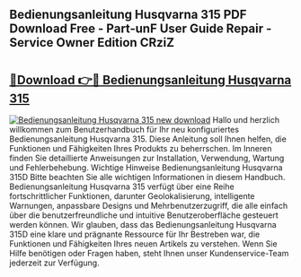 ## Bedienungsanleitung Husqvarna 315 PDF Download Free - Part-unF User Guide Repair - Service Owner Edition CRziZ

# <h2><a href="http://df1k4xt.blite.top/?on=Bedienungsanleitung+Husqvarna+315">🔗Download 👉🔴 Bedienungsanleitung Husqvarna 315</a></h2>

[![Bedienungsanleitung Husqvarna 315 new download](https://i.imgur.com/lujVjoI.png)](http://df1k4xt.blite.top/?on=Bedienungsanleitung+Husqvarna+315)
Hallo und herzlich willkommen zum Benutzerhandbuch für Ihr neu konfiguriertes Bedienungsanleitung Husqvarna 315. Diese Anleitung soll Ihnen helfen, die Funktionen und Fähigkeiten Ihres Produkts zu beherrschen. Im Inneren finden Sie detaillierte Anweisungen zur Installation, Verwendung, Wartung und Fehlerbehebung. Wichtige Hinweise Bedienungsanleitung Husqvarna 315D Bitte beachten Sie alle wichtigen Informationen in diesem Handbuch. Bedienungsanleitung Husqvarna 315 verfügt über eine Reihe fortschrittlicher Funktionen, darunter Geolokalisierung, intelligente Warnungen, anpassbare Designs und Mehrbenutzerzugriff, die alle einfach über die benutzerfreundliche und intuitive Benutzeroberfläche gesteuert werden können. Wir glauben, dass das Bedienungsanleitung Husqvarna 315D eine klare und prägnante Ressource für Ihr Bestreben war, die Funktionen und Fähigkeiten Ihres neuen Artikels zu verstehen. Wenn Sie Hilfe benötigen oder Fragen haben, steht Ihnen unser Kundenservice-Team jederzeit zur Verfügung.
